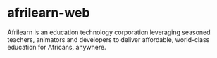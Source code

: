 # afrilearn-web
Afrilearn is an education technology corporation leveraging seasoned teachers, animators and developers to deliver affordable, world-class education for Africans, anywhere.
